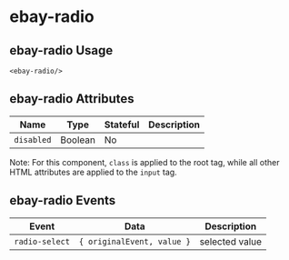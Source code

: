 # ebay-radio

## ebay-radio Usage

```marko
<ebay-radio/>
```

## ebay-radio Attributes

Name | Type | Stateful | Description
--- | --- | --- | ---
`disabled` | Boolean | No |

Note: For this component, `class` is applied to the root tag, while all other HTML attributes are applied to the `input` tag.

## ebay-radio Events

Event | Data | Description
--- | --- | --
`radio-select` | `{ originalEvent, value }` | selected value
